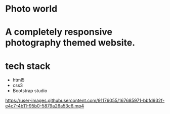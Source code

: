 # Photo world
# A completely responsive photography themed website.
# tech stack
- html5
- css3
- Bootstrap studio

https://user-images.githubusercontent.com/91176055/167685971-bbfd932f-e4c7-4b11-95b0-5879a26a53c6.mp4
